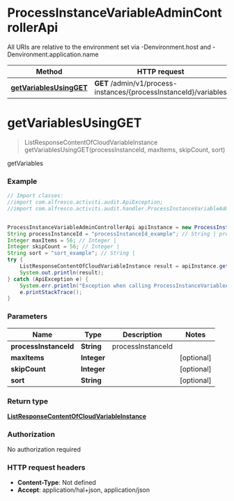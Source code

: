 # ProcessInstanceVariableAdminControllerApi

All URIs are relative to the environment set via -Denvironment.host and -Denvironment.application.name

Method | HTTP request | Description
------------- | ------------- | -------------
[**getVariablesUsingGET**](ProcessInstanceVariableAdminControllerApi.md#getVariablesUsingGET) | **GET** /admin/v1/process-instances/{processInstanceId}/variables | getVariables

<a name="getVariablesUsingGET"></a>
# **getVariablesUsingGET**
> ListResponseContentOfCloudVariableInstance getVariablesUsingGET(processInstanceId, maxItems, skipCount, sort)

getVariables

### Example
```java
// Import classes:
//import com.alfresco.activiti.audit.ApiException;
//import com.alfresco.activiti.audit.handler.ProcessInstanceVariableAdminControllerApi;


ProcessInstanceVariableAdminControllerApi apiInstance = new ProcessInstanceVariableAdminControllerApi();
String processInstanceId = "processInstanceId_example"; // String | processInstanceId
Integer maxItems = 56; // Integer | 
Integer skipCount = 56; // Integer | 
String sort = "sort_example"; // String | 
try {
    ListResponseContentOfCloudVariableInstance result = apiInstance.getVariablesUsingGET(processInstanceId, maxItems, skipCount, sort);
    System.out.println(result);
} catch (ApiException e) {
    System.err.println("Exception when calling ProcessInstanceVariableAdminControllerApi#getVariablesUsingGET");
    e.printStackTrace();
}
```

### Parameters

Name | Type | Description  | Notes
------------- | ------------- | ------------- | -------------
 **processInstanceId** | **String**| processInstanceId |
 **maxItems** | **Integer**|  | [optional]
 **skipCount** | **Integer**|  | [optional]
 **sort** | **String**|  | [optional]

### Return type

[**ListResponseContentOfCloudVariableInstance**](ListResponseContentOfCloudVariableInstance.md)

### Authorization

No authorization required

### HTTP request headers

 - **Content-Type**: Not defined
 - **Accept**: application/hal+json, application/json

